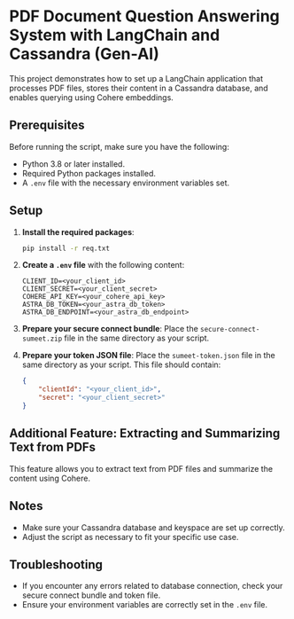 # PDF Document Question Answering System with LangChain and Cassandra (Gen-AI)

This project demonstrates how to set up a LangChain application that processes PDF files, stores their content in a Cassandra database, and enables querying using Cohere embeddings.

## Prerequisites

Before running the script, make sure you have the following:
- Python 3.8 or later installed.
- Required Python packages installed.
- A `.env` file with the necessary environment variables set.

## Setup

1. **Install the required packages**:
    ```bash
    pip install -r req.txt
    ```

2. **Create a `.env` file** with the following content:
    ```env
    CLIENT_ID=<your_client_id>
    CLIENT_SECRET=<your_client_secret>
    COHERE_API_KEY=<your_cohere_api_key>
    ASTRA_DB_TOKEN=<your_astra_db_token>
    ASTRA_DB_ENDPOINT=<your_astra_db_endpoint>
    ```

3. **Prepare your secure connect bundle**:
    Place the `secure-connect-sumeet.zip` file in the same directory as your script.

4. **Prepare your token JSON file**:
    Place the `sumeet-token.json` file in the same directory as your script. This file should contain:
    ```json
    {
        "clientId": "<your_client_id>",
        "secret": "<your_client_secret>"
    }
    ```

## Additional Feature: Extracting and Summarizing Text from PDFs

This feature allows you to extract text from PDF files and summarize the content using Cohere.

## Notes

- Make sure your Cassandra database and keyspace are set up correctly.
- Adjust the script as necessary to fit your specific use case.

## Troubleshooting

- If you encounter any errors related to database connection, check your secure connect bundle and token file.
- Ensure your environment variables are correctly set in the `.env` file.
